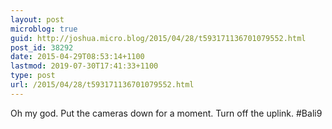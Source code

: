```yaml
---
layout: post
microblog: true
guid: http://joshua.micro.blog/2015/04/28/t593171136701079552.html
post_id: 38292
date: 2015-04-29T08:53:14+1100
lastmod: 2019-07-30T17:41:33+1100
type: post
url: /2015/04/28/t593171136701079552.html
---
```

Oh my god. Put the cameras down for a moment. Turn off the uplink. #Bali9
